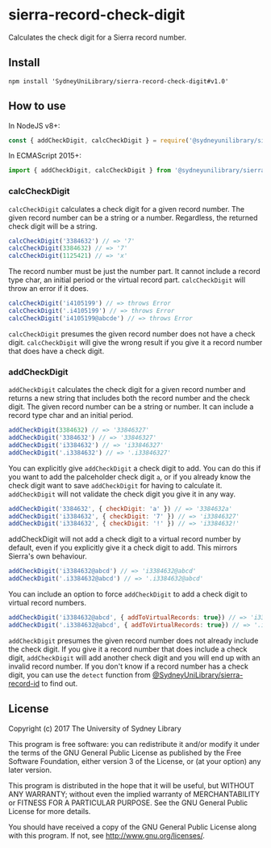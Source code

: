 # sierra-record-check-digit
Calculates the check digit for a Sierra record number.




## Install

```
npm install 'SydneyUniLibrary/sierra-record-check-digit#v1.0'
```



## How to use

In NodeJS v8+:
```js
const { addCheckDigit, calcCheckDigit } = require('@sydneyunilibrary/sierra-record-check-digit')
```

In ECMAScript 2015+:
```js
import { addCheckDigit, calcCheckDigit } from '@sydneyunilibrary/sierra-record-check-digit'
```

### calcCheckDigit

`calcCheckDigit` calculates a check digit for a given record number. The given record number can be a string or a number.
Regardless, the returned check digit will be a string.

```js
calcCheckDigit('3384632') // => '7'
calcCheckDigit(3384632) // => '7'
calcCheckDigit(1125421) // => 'x'
``` 

The record number must be just the number part. It cannot include a record type char, an initial period or the
virtual record part. `calcCheckDigit` will throw an error if it does.

```js
calcCheckDigit('i4105199') // => throws Error
calcCheckDigit('.i4105199') // => throws Error
calcCheckDigit('i4105199@abcde') // => throws Error
``` 

`calcCheckDigit` presumes the given record number does not have a check digit. `calcCheckDigit` will give the wrong
result if you give it a record number that does have a check digit.

### addCheckDigit

`addCheckDigit` calculates the check digit for a given record number and returns a new string that includes both the
record number and the check digit. The given record number can be a string or number. It can include a record type char
and an initial period.

```js
addCheckDigit(3384632) // => '33846327'
addCheckDigit('3384632') // => '33846327'
addCheckDigit('i3384632') // => 'i33846327'
addCheckDigit('.i3384632') // => '.i33846327'
````

You can explicitly give `addCheckDigit` a check digit to add. You can do this if you want to add the palceholder check
digit `a`, or if you already know the check digit want to save `addCheckDigit` for having to calculate it.
`addCheckDigit` will not validate the check digit you give it in any way.  

```js
addCheckDigit('3384632', { checkDigit: 'a' }) // => '3384632a'
addCheckDigit('i3384632', { checkDigit: '7' }) // => 'i33846327'
addCheckDigit('i3384632', { checkDigit: '!' }) // => 'i3384632!'
```

addCheckDigit will not add a check digit to a virtual record number by default, even if you explicitly give it a check
digit to add. This mirrors Sierra's own behaviour.

```js
addCheckDigit('i3384632@abcd') // => 'i3384632@abcd'
addCheckDigit('.i3384632@abcd') // => '.i3384632@abcd'
````

You can include an option to force `addCheckDigit` to add a check digit to virtual record numbers.

```js
addCheckDigit('i3384632@abcd', { addToVirtualRecords: true}) // => 'i33846327@abcd'
addCheckDigit('.i3384632@abcd', { addToVirtualRecords: true}) // => '.i33846327@abcd'
````

`addCheckDigit` presumes the given record number does not already include the check digit. If you give it a record number
that does include a check digit, `addCheckDigit` will add another check digit and you will end up with an invalid record
number. If you don't know if a record number has a check digit, you can use the `detect` function from
[@SydneyUniLibrary/sierra-record-id](https://github.com/SydneyUniLibrary/sierra-record-id) to find out.




## License

Copyright (c) 2017  The University of Sydney Library

This program is free software: you can redistribute it and/or modify
it under the terms of the GNU General Public License as published by
the Free Software Foundation, either version 3 of the License, or
(at your option) any later version.

This program is distributed in the hope that it will be useful,
but WITHOUT ANY WARRANTY; without even the implied warranty of
MERCHANTABILITY or FITNESS FOR A PARTICULAR PURPOSE.  See the
GNU General Public License for more details.

You should have received a copy of the GNU General Public License
along with this program.  If not, see <http://www.gnu.org/licenses/>.
